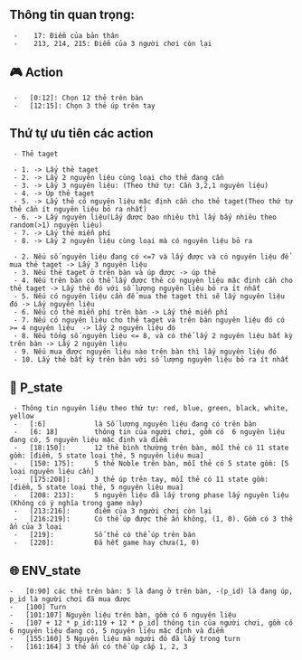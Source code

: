 ##  Thông tin quan trọng:
     -    17: Điểm của bản thân
     -    213, 214, 215: Điểm của 3 người chơi còn lại
     
## :video_game: Action
     -   [0:12]: Chọn 12 thẻ trên bàn
     -   [12:15]: Chọn 3 thẻ úp trên tay

## Thứ tự ưu tiên các action
     - Thẻ taget

     - 1. -> Lấy thẻ taget
     - 2. -> Lấy 2 nguyên liệu cùng loại cho thẻ đang cần
     - 3. -> Lấy 3 nguyên liệu: (Theo thứ tự: Cần 3,2,1 nguyên liệu)
     - 4. -> Úp thẻ taget
     - 5. -> Lấy thẻ có nguyên liệu mặc định cần cho thẻ taget(Theo thứ tự thẻ cần ít nguyên liệu bỏ ra nhất)
     - 6. -> Lấy nguyên liệu(Lấy được bao nhiêu thì lấy bấy nhiêu theo random(>1) nguyên liệu)
     - 7. -> Lấy thẻ miễn phí
     - 8. -> Lấy 2 nguyên liệu cùng loại mà có nguyên liệu bỏ ra

     - 2. Nếu số nguyên liệu đang có <=7 và lấy được và có nguyên liệu để mua thẻ taget -> Lấy 3 nguyên liệu
     - 3. Nếu thẻ taget ở trên bàn và úp được -> úp thẻ
     - 4. Nếu trên bàn có thể lấy được thẻ có nguyên liệu mặc định cần cho thẻ taget -> Lấy thẻ đó với số lượng nguyên liệu bỏ ra ít nhất
     - 5. Nếu có nguyên liệu cần để mua thẻ taget thì sẽ lấy nguyên liệu đó -> Lấy nguyên liệu
     - 6. Nếu có thẻ miễn phí trên bàn -> Lấy thẻ miễn phí
     - 7. Nếu có nguyên liệu cho thẻ taget và trên bàn nguyên liệu đó có >= 4 nguyên liệu  -> lấy 2 nguyên liệu đó
     - 8. Nếu tổng số nguyên liệu <= 8, và có thể lấy 2 nguyên liệu bất kỳ trên bàn -> Lấy 2 nguyên liệu
     - 9. Nếu mua được nguyên liệu nào trên bàn thì lấy nguyên liệu đó
     - 10. Lấy thẻ bất kỳ trên bàn với số lượng nguyên liệu bỏ ra ít nhất

## :bust_in_silhouette: P_state
     - Thông tin nguyên liệu theo thứ tự: red, blue, green, black, white, yellow
     -   [:6]            là Số lượng nguyên liệu đang có trên bàn
     -   [6: 18]         thông tin của người chơi, gồm có  6 nguyên liệu đang có, 5 nguyên liệu mặc định và điểm
     -   [18:150]:       12 thẻ bình thường trên bàn, mỗi thẻ có 11 state gồm: [điểm, 5 state loại thẻ, 5 nguyên liệu mua]
     -   [150: 175]:     5 thẻ Noble trên bàn, mỗi thẻ có 5 state gồm: [5 loại nguyên liệu cần]
     -   [175:208]:      3 thẻ úp trên tay, mỗi thẻ có 11 state gồm: [điểm, 5 state loại thẻ, 5 nguyên liệu mua]
     -   [208: 213]:     5 nguyên liệu đã lấy trong phase lấy nguyên liệu (Không có ý nghĩa trong game này)
     -   [213:216]:      điểm của 3 người chơi còn lại
     -   [216:219]:      Có thể úp được thẻ ẩn không, (1, 0). Gồm có 3 thẻ ẩn của 3 loại
     -   [219]:          Số thẻ có thể úp trên bàn
     -   [220]:          Đã hết game hay chưa(1, 0)


     
## :globe_with_meridians: ENV_state
    -   [0:90] các thẻ trên bàn: 5 là đang ở trên bàn, -(p_id) là đang úp, p_id là người chơi đã mua được
    -   [100] Turn
    -   [101:107] Nguyên liệu trên bàn, gồm có 6 nguyên liệu
    -   [107 + 12 * p_id:119 + 12 * p_id] thông tin của người chơi, gồm có  6 nguyên liệu đang có, 5 nguyên liệu mặc định và điểm
    -   [155:160] 5 Nguyên liệu mà người đó đã lấy trong turn
    -   [161:164] 3 thẻ ẩn có thể úp cấp 1, 2, 3
